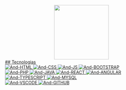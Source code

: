
<div align="center">
  <a href="https://github.com/AndreCordeir0">
  <img height="180em" src="https://github-readme-stats.vercel.app/api/top-langs/?username=AndreCordeir0&layout=compact&langs_count=7&theme=tokyonight&title_color=ffffff&text_color=ffffff"/>
</div>
  <div>
## Tecnologias
<div>
  <img alt="And-HTML" src="https://img.shields.io/badge/HTML5-E34F26?style=for-the-badge&logo=html5&logoColor=white">
  <img alt="And-CSS" src="https://img.shields.io/badge/CSS3-1572B6?style=for-the-badge&logo=css3&logoColor=white">
  <img alt="And-JS" src="https://img.shields.io/badge/JavaScript-323330?style=for-the-badge&logo=javascript&logoColor=F7DF1E">
  <img alt="And-BOOTSTRAP" src="https://img.shields.io/badge/Bootstrap-563D7C?style=for-the-badge&logo=bootstrap&logoColor=white"><br>
  <img alt="And-PHP" src="https://img.shields.io/badge/PHP-777BB4?style=for-the-badge&logo=php&logoColor=white">
  <img alt="And-JAVA" src="https://img.shields.io/badge/Java-ED8B00?style=for-the-badge&logo=java&logoColor=white">
  <img alt="And-REACT" src="https://img.shields.io/badge/React-20232A?style=for-the-badge&logo=react&logoColor=61DAFB">
  <img alt="And-ANGULAR" src="https://img.shields.io/badge/Angular-DD0031?style=for-the-badge&logo=angular&logoColor=white">
  <img alt="And-TYPESCRIPT" src="https://img.shields.io/badge/TypeScript-007ACC?style=for-the-badge&logo=typescript&logoColor=white">
  <img alt="And-MYSQL" src="https://img.shields.io/badge/MySQL-005C84?style=for-the-badge&logo=mysql&logoColor=white"><br>
  <img alt="And-VSCODE" src="https://img.shields.io/badge/Visual_Studio_Code-0078D4?style=for-the-badge&logo=visual%20studio%20code&logoColor=white">
  <img alt="And-GITHUB" src="https://img.shields.io/badge/GitHub-100000?style=for-the-badge&logo=github&logoColor=white">
</div>
<svg fill="none" viewBox="0 0 400 400" width="400" height="400" xmlns="http://www.w3.org/2000/svg">
    <foreignObject width="100%" height="100%">
        <div xmlns="http://www.w3.org/1999/xhtml">
            <style>
            h1 {
                color: red;
                animation: mymove 2s infinite;
            }

            @keyframes mymove {
                from {
                    color: red;
                }
                to {
                    color: yellow;
                }
            }
            </style>
            <h1>HELLO WORLD!</h1>
        </div>
    </foreignObject>
</svg>
    
    <div align="center">
    <img src="example.svg" width="400" height="400" alt="css-in-readme">
</div>
